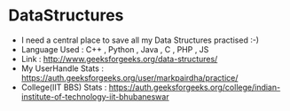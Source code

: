 # DataStructures
* I need a central place to save all my Data Structures practised :-)
* Language Used : C++ , Python , Java , C , PHP , JS
* Link : http://www.geeksforgeeks.org/data-structures/
* My UserHandle Stats : https://auth.geeksforgeeks.org/user/markpairdha/practice/
* College(IIT BBS) Stats : https://auth.geeksforgeeks.org/college/indian-institute-of-technology-iit-bhubaneswar
